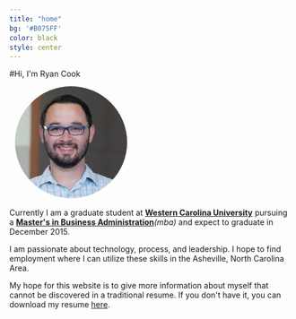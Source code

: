 ```yaml
---
title: "home"
bg: '#B075FF'
color: black
style: center
---
```



#Hi, I'm Ryan Cook

  <div> 
	  <img src="img/headshot.jpg" alt="Headshot-Alt" style="padding:0 10px; border-radius: 50% 50% 50% 50%" />
  </div>
	
Currently I am a graduate student at <a href="http://www.wcu.edu">**Western Carolina University**</a> pursuing a <a href="http://mba.wcu.edu">**Master's in Business Administration**</a>*(mba)* and expect to graduate in December 2015.


<p>I am passionate about technology, process, and leadership.  I hope to find employment where I can utilize these skills in the Asheville, North Carolina Area.</p>
<p>My hope for this website is to give more information about myself that cannot be discovered in a traditional resume. If you don't have it, you can download my resume <a href="/files/Resume_RyanCook_20150406.docx">here</a>.</p>

<a href="skype:echo123?call"><i class="fa fa-skype fa-2x"/></a>
<a href="mailto:r.k.cook@me.com"><i class="fa fa-envelope-o fa-2x"/></a> 
<a href="http://www.linkedin.com/in/rynck"><i class="fa fa-linkedin-square fa-2x"></i></a> 
<a href="http://google.com/+RyanCook0"><i class="fa fa-google-plus-square fa-2x"></i></a> 
<a href="https://github.com/rkcook/rkcook-me"><i class="fa fa-github-square fa-2x"></i></a>

<!--- 
<p align="left"><em>Some of my major interests are:</em></p>
<li style="margin-left:40px; text-align:left">Web development</li>
<li style="margin-left:40px; text-align:left">Big Data and Analytics</li>
<li style="margin-left:40px; text-align:left">The visualization of data through tools like <a href="https://sites.google.com/site/fusiontablestalks/stories">Google Fusion Tables</a></li>
<li style="margin-left:40px; text-align:left">Among others</li> 
-->
